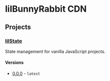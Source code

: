 # lilBunnyRabbit CDN
## Projects
### [lilState](https://lilbunnyrabbit.github.io/cdn/libs/state/0.0.0/docs.html)
State management for vanilla JavaScript projects.

#### Versions
- [0.0.0](https://lilbunnyrabbit.github.io/cdn/libs/state/0.0.0/docs.html) - `latest`
